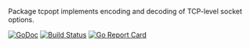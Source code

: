 Package tcpopt implements encoding and decoding of TCP-level socket options.

[![GoDoc](https://godoc.org/github.com/mikioh/tcpopt?status.png)](https://godoc.org/github.com/mikioh/tcpopt)
[![Build Status](https://travis-ci.org/mikioh/tcpopt.svg?branch=master)](https://travis-ci.org/mikioh/tcpopt)
[![Go Report Card](https://goreportcard.com/badge/github.com/mikioh/tcpopt)](https://goreportcard.com/report/github.com/mikioh/tcpopt)
